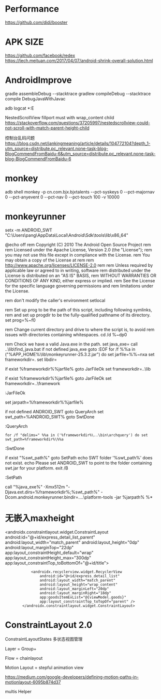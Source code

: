 # Performance
https://github.com/didi/booster
# APK SIZE
https://github.com/facebook/redex
https://tech.meituan.com/2017/04/07/android-shrink-overall-solution.html

# AndroidImprove

gradle assembleDebug --stacktrace
gradlew compileDebug --stacktrace 
compile DebugJavaWithJavac

adb logcat *:E

NestedScrollView fillport must with wrap_content child
https://stackoverflow.com/questions/37205997/nestedscrollview-could-not-scroll-with-match-parent-height-child

控制台乱码问题
https://blog.csdn.net/jankingmeaning/article/details/104772104?depth_1-utm_source=distribute.pc_relevant.none-task-blog-BlogCommendFromBaidu-6&utm_source=distribute.pc_relevant.none-task-blog-BlogCommendFromBaidu-6

# monkey

adb shell monkey -p cn.com.bjx.bjxtalents --pct-syskeys 0  --pct-majornav 0 --pct-anyevent 0 --pct-nav 0 --pct-touch 100  -v 10000

# monkeyrunner
setx -m ANDROID_SWT "C:\Users\pang\AppData\Local\Android\Sdk\tools\lib\x86_64"

@echo off
rem Copyright (C) 2010 The Android Open Source Project
rem
rem Licensed under the Apache License, Version 2.0 (the "License");
rem you may not use this file except in compliance with the License.
rem You may obtain a copy of the License at
rem
rem      http://www.apache.org/licenses/LICENSE-2.0
rem
rem Unless required by applicable law or agreed to in writing, software
rem distributed under the License is distributed on an "AS IS" BASIS,
rem WITHOUT WARRANTIES OR CONDITIONS OF ANY KIND, either express or implied.
rem See the License for the specific language governing permissions and
rem limitations under the License.

rem don't modify the caller's environment
setlocal

rem Set up prog to be the path of this script, including following symlinks,
rem and set up progdir to be the fully-qualified pathname of its directory.
set prog=%~f0

rem Change current directory and drive to where the script is, to avoid
rem issues with directories containing whitespaces.
cd /d %~dp0

rem Check we have a valid Java.exe in the path.
set java_exe=
call ..\lib\find_java.bat
if not defined java_exe goto :EOF
for /f %%a in ("%APP_HOME%\lib\monkeyrunner-25.3.2.jar") do set jarfile=%%~nxa
set frameworkdir=.
set libdir=

if exist %frameworkdir%\%jarfile% goto JarFileOk
    set frameworkdir=..\lib

if exist %frameworkdir%\%jarfile% goto JarFileOk
    set frameworkdir=..\framework

:JarFileOk

set jarpath=%frameworkdir%\%jarfile%

if not defined ANDROID_SWT goto QueryArch
    set swt_path=%ANDROID_SWT%
    goto SwtDone

:QueryArch

    for /f "delims=" %%a in ('%frameworkdir%\..\bin\archquery') do set swt_path=%frameworkdir%\%%a

:SwtDone

if exist "%swt_path%" goto SetPath
    echo SWT folder '%swt_path%' does not exist.
    echo Please set ANDROID_SWT to point to the folder containing swt.jar for your platform.
    exit /B

:SetPath

call "%java_exe%" -Xmx512m "-Djava.ext.dirs=%frameworkdir%;%swt_path%" -Dcom.android.monkeyrunner.bindir=..\..\platform-tools -jar %jarpath% %*

# 无嵌入maxheight
  <androidx.constraintlayout.widget.ConstraintLayout
                android:id="@+id/express_detail_list_parent"
                android:layout_width="match_parent"
                android:layout_height="0dp"
                android:layout_marginTop="22dp"
                app:layout_constraintHeight_default="wrap"
                app:layout_constraintHeight_max="300dp"
                app:layout_constraintTop_toBottomOf="@+id/title">

                <androidx.recyclerview.widget.RecyclerView
                    android:id="@+id/express_detail_list"
                    android:layout_width="match_parent"
                    android:layout_height="wrap_content"
                    android:layout_marginLeft="20dp"
                    android:layout_marginRight="18dp"
                    app:goodsItemExList="@{viewModel.goods}"
                    app:layout_constraintTop_toTopOf="parent" />
            </androidx.constraintlayout.widget.ConstraintLayout>
            
            
 # ConstraintLayout 2.0
 ConstraintLayoutStates 多状态视图管理
 
 Layer = Group+
 
 Flow = chainlayout
 
 Motion Layout = stepful animation view
 
 https://medium.com/google-developers/defining-motion-paths-in-motionlayout-6095b874d37
 
 multis Helper
 
 


